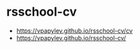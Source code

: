 # rsschool-cv

- https://vpapylev.github.io/rsschool-cv/cv
- https://vpapylev.github.io/rsschool-cv/
